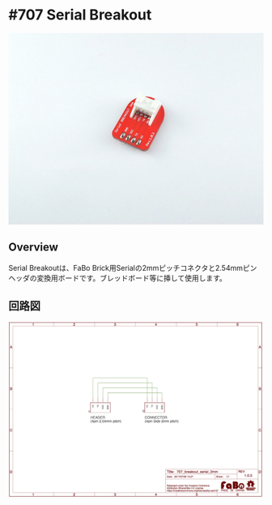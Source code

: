 # #707 Serial Breakout

![](./img/707_breakout_serial.jpg)
<!--COLORME-->

## Overview
Serial Breakoutは、FaBo Brick用Serialの2mmピッチコネクタと2.54mmピンヘッダの変換用ボードです。ブレッドボード等に挿して使用します。

## 回路図

![](./img/707_breakout_serial_sch.png)
